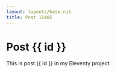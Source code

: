 ```yaml
---
layout: layouts/base.njk
title: Post 11485
---
```


# Post {{ id }}

This is post {{ id }} in my Eleventy project.
